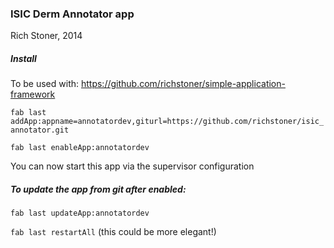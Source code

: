 ### ISIC Derm Annotator app

Rich Stoner, 2014

##### Install

To be used with: https://github.com/richstoner/simple-application-framework

`fab last addApp:appname=annotatordev,giturl=https://github.com/richstoner/isic_annotator.git`

`fab last enableApp:annotatordev`

You can now start this app via the supervisor configuration

##### To update the app from git after enabled:

`fab last updateApp:annotatordev`

`fab last restartAll` (this could be more elegant!)
